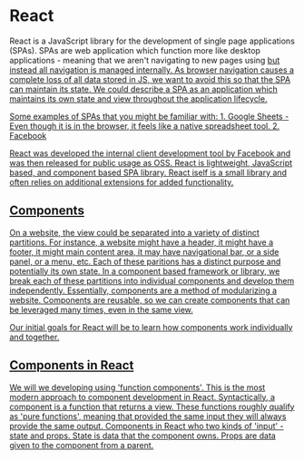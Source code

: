 # React

React is a JavaScript library for the development of single page applications (SPAs). SPAs are web application which function more like desktop applications - meaning that we aren't navigating to new pages using <a href="..."> but instead all navigation is managed internally.  As browser navigation causes a complete loss of all data stored in JS, we want to avoid this so that the SPA can maintain its state.  We could describe a SPA as an application which maintains its own state and view throughout the application lifecycle.

Some examples of SPAs that you might be familiar with:
    1. Google Sheets - Even though it is in the browser, it feels like a native spreadsheet tool.
    2. Facebook

React was developed the internal client development tool by Facebook and was then released for public usage as OSS. React is lightweight, JavaScript based, and component based SPA library. React iself is a small library and often relies on additional extensions for added functionality.

## Components
On a website, the view could be separated into a variety of distinct partitions.  For instance, a website might have a header, it might have a footer, it might main content area, it may have navigational bar, or a side panel, or a menu, etc.  Each of these paritions has a distinct purpose and potentially its own state.  In a component based framework or library, we break each of these partitions into individual components and develop them independently. Essentially, components are a method of modularizing a website. Components are reusable, so we can create components that can be leveraged many times, even in the same view.

Our initial goals for React will be to learn how components work individually and together.

## Components in React
We will we developing using 'function components'. This is the most modern approach to component development in React. Syntactically, a component is a function that returns a view. These functions roughly qualify as 'pure functions', meaning that provided the same input they will always provide the same output. Components in React who two kinds of 'input' - state and props. State is data that the component owns.  Props are data given to the component from a parent.